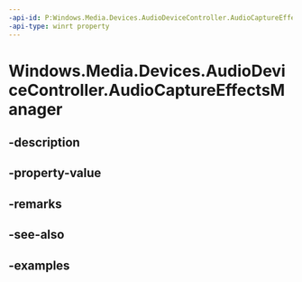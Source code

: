 ```yaml
---
-api-id: P:Windows.Media.Devices.AudioDeviceController.AudioCaptureEffectsManager
-api-type: winrt property
---
```


# Windows.Media.Devices.AudioDeviceController.AudioCaptureEffectsManager

<!--
public Windows.Media.Effects.AudioCaptureEffectsManager AudioCaptureEffectsManager { get; }
-->


## -description

## -property-value

## -remarks

## -see-also

## -examples



